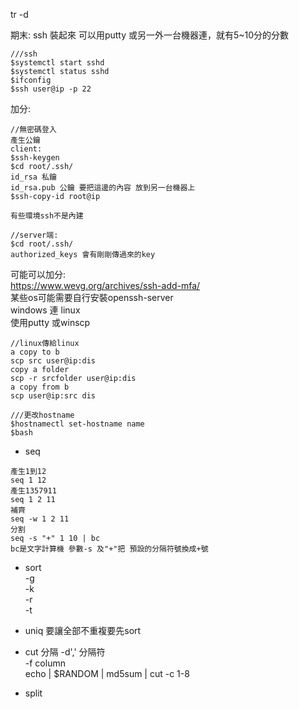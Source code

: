 tr -d


期末:
ssh 裝起來 可以用putty 或另一外一台機器連，就有5~10分的分數  
```
///ssh
$systemctl start sshd  
$systemctl status sshd  
$ifconfig  
$ssh user@ip -p 22  
```
加分:  
```
//無密碼登入   
產生公鑰
client:  
$ssh-keygen  
$cd root/.ssh/  
id_rsa 私鑰  
id_rsa.pub 公鑰 要把這邊的內容 放到另一台機器上  
$ssh-copy-id root@ip  

有些環境ssh不是內建

//server端:  
$cd root/.ssh/  
authorized_keys 會有剛剛傳過來的key  
```
可能可以加分:  
https://www.wevg.org/archives/ssh-add-mfa/  
某些os可能需要自行安裝openssh-server  
windows 連 linux   
使用putty 或winscp  
```
//linux傳給linux  
a copy to b 
scp src user@ip:dis  
copy a folder  
scp -r srcfolder user@ip:dis   
a copy from b  
scp user@ip:src dis  
```
```
///更改hostname  
$hostnamectl set-hostname name  
$bash  
```
* seq  
```
產生1到12  
seq 1 12  
產生1357911  
seq 1 2 11  
補齊   
seq -w 1 2 11  
分割  
seq -s "+" 1 10 | bc   
bc是文字計算機 參數-s 及"+"把 預設的分隔符號換成+號  
```
* sort   
-g   
-k   
-r  
-t  

* uniq 要讓全部不重複要先sort  

* cut  分隔
-d',' 分隔符  
-f column  
echo | $RANDOM | md5sum | cut -c 1-8  

* split  



